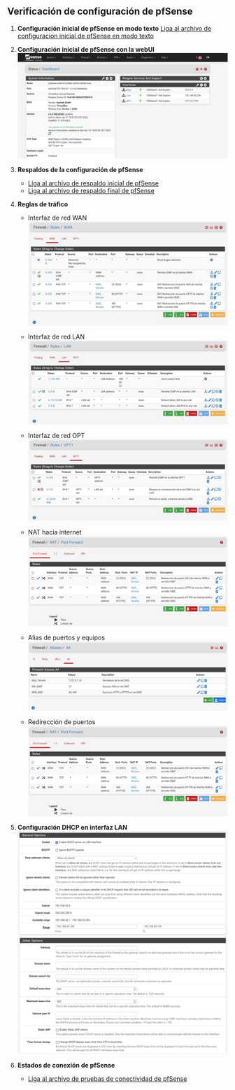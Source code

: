 ## Verificación de configuración de pfSense

1. **Configuración inicial de pfSense en modo texto**
[Liga al archivo de configuracion inicial de pfSense en modo texto](configuracion-inicial-modo-texto.txt)

2. **Configuración inicial de pfSense con la webUI**
![](../../img/configuracion-inicial-webui.png "Configuración Incial con la webUI de pfSense")

3. **Respaldos de la configuración de pfSense**
    - [Liga al archivo de respaldo inicial de pfSense](pfsense-inicial.xml)
    - [Liga al archivo de respaldo final de pfSense](pfsense-final.xml)

4. **Reglas de tráfico**
    - Interfaz de red WAN
    ![](../../img/regla-WAN.jpeg)

    - Interfaz de red LAN 
    ![](../../img/regla-LAN.jpeg)

    - Interfaz de red OPT
    ![](../../img/regla-OPT.jpeg)

    - NAT hacia internet
    ![](../../img/NAT.png)

    - Alias de puertos y equipos 
    ![](../../img/alias.png)

    - Redirección de puertos
    ![](../../img/NAT.png)

5. **Configuración DHCP en interfaz LAN**
    ![](../../img/DHCP-LAN-1.png)
    ![](../../img/DHCP-LAN-2.png)

6. **Estados de conexión de pfSense**
    - [Liga al archivo de pruebas de conectividad de pfSense](Pruebas_Conectividad_pfSense.md)